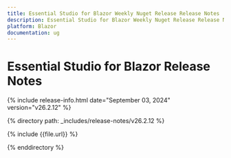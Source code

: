 ```yaml
---
title: Essential Studio for Blazor Weekly Nuget Release Release Notes  
description: Essential Studio for Blazor Weekly Nuget Release Release Notes  
platform: Blazor
documentation: ug
---
```


# Essential Studio for Blazor  Release Notes  

{% include release-info.html date="September 03, 2024"  version="v26.2.12" %} 

{% directory path: _includes/release-notes/v26.2.12 %}

{% include {{file.url}} %}

{% enddirectory %}
